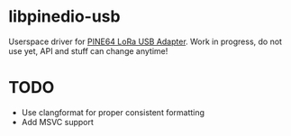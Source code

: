 # libpinedio-usb

Userspace driver for [PINE64 LoRa USB Adapter](https://pine64.com/product/pinedio-usb-lora-adapter/). Work in progress, do not use yet, API and stuff can change anytime!

# TODO

- Use clangformat for proper consistent formatting
- Add MSVC support
